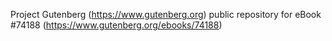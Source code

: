 Project Gutenberg (https://www.gutenberg.org) public repository for eBook #74188 (https://www.gutenberg.org/ebooks/74188)
